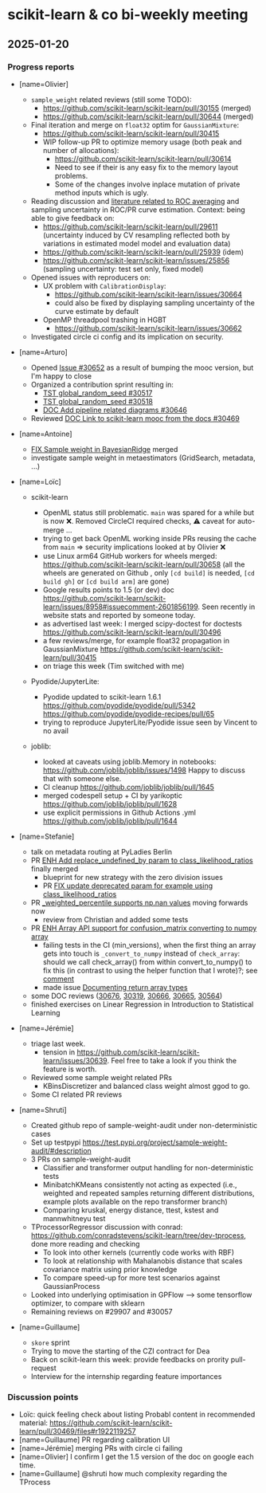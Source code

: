 # scikit-learn & co bi-weekly meeting

## 2025-01-20

### Progress reports

- [name=Olivier]
    - `sample_weight` related reviews (still some TODO):
        - https://github.com/scikit-learn/scikit-learn/pull/30155 (merged)
        - https://github.com/scikit-learn/scikit-learn/pull/30644 (merged)
    - Final iteration and merge on `float32` optim for `GaussianMixture`:
        - https://github.com/scikit-learn/scikit-learn/pull/30415
        - WIP follow-up PR to optimize memory usage (both peak and number of allocations):
            - https://github.com/scikit-learn/scikit-learn/pull/30614
            - Need to see if their is any easy fix to the memory layout problems.
            - Some of the changes involve inplace mutation of private method inputs which is ugly.
    - Reading discussion and [literature related to ROC averaging](https://openreview.net/forum?id=FByH3qL87G) and sampling uncertainty in ROC/PR curve estimation. Context: being able to give feedback on:
        - https://github.com/scikit-learn/scikit-learn/pull/29611 (uncertainty induced by CV resampling reflected both by variations in estimated model model and evaluation data)
        - https://github.com/scikit-learn/scikit-learn/pull/25939 (idem)
        - https://github.com/scikit-learn/scikit-learn/issues/25856 (sampling uncertainty: test set only, fixed model)
    - Opened issues with reproducers on:
        - UX problem with `CalibrationDisplay`:
            - https://github.com/scikit-learn/scikit-learn/issues/30664
            - could also be fixed by displaying sampling uncertainty of the curve estimate by default
        - OpenMP threadpool trashing in HGBT
            - https://github.com/scikit-learn/scikit-learn/issues/30662
    - Investigated circle ci config and its implication on security.

- [name=Arturo]
    - Opened [Issue #30652](https://github.com/scikit-learn/scikit-learn/issues/30652) as a result of bumping the mooc version, but I'm happy to close
    - Organized a contribution sprint resulting in:
        - [TST global_random_seed #30517](https://github.com/scikit-learn/scikit-learn/pull/30517)
        - [TST global_random_seed #30518](https://github.com/scikit-learn/scikit-learn/pull/30518)
        - [DOC Add pipeline related diagrams #30646](https://github.com/scikit-learn/scikit-learn/pull/30646)
    - Reviewed [DOC Link to scikit-learn mooc from the docs #30469](https://github.com/scikit-learn/scikit-learn/pull/30469)


- [name=Antoine]
    - [FIX Sample weight in BayesianRidge](https://github.com/scikit-learn/scikit-learn/pull/30644) merged
    - investigate sample weight in metaestimators (GridSearch, metadata, ...)

- [name=Loïc]

    - scikit-learn
        - OpenML status still problematic. `main` was spared for a while but is now :x:. Removed CircleCI required checks, ⚠️ caveat for auto-merge ...
        - trying to get back OpenML working inside PRs reusing the cache from `main` => security implications looked at by Olivier :x:
        - use Linux arm64 GitHub workers for wheels merged: https://github.com/scikit-learn/scikit-learn/pull/30658 (all the wheels are generated on Github , only `[cd build]` is needed, `[cd build gh]` or `[cd build arm]` are gone)
        - Google results points to 1.5 (or dev) doc
          https://github.com/scikit-learn/scikit-learn/issues/8958#issuecomment-2601856199.
          Seen recently in website stats and reported by someone today.
        - as advertised last week: I merged scipy-doctest for doctests https://github.com/scikit-learn/scikit-learn/pull/30496
        - a few reviews/merge, for example float32 propagation in GaussianMixture https://github.com/scikit-learn/scikit-learn/pull/30415
        - on triage this week (Tim switched with me)

    - Pyodide/JupyterLite:
        - Pyodide updated to scikit-learn 1.6.1 https://github.com/pyodide/pyodide/pull/5342 https://github.com/pyodide/pyodide-recipes/pull/65
        - trying to reproduce JupyterLite/Pyodide issue seen by Vincent to no avail

    - joblib:
      - looked at caveats using joblib.Memory in notebooks: https://github.com/joblib/joblib/issues/1498 Happy to discuss that with someone else.
      - CI cleanup https://github.com/joblib/joblib/pull/1645
      - merged codespell setup + CI by yarikoptic https://github.com/joblib/joblib/pull/1628
      - use explicit permissions in Github Actions .yml https://github.com/joblib/joblib/pull/1644

- [name=Stefanie]
    - talk on metadata routing at PyLadies Berlin
    - PR [ENH Add replace_undefined_by param to class_likelihood_ratios](https://github.com/scikit-learn/scikit-learn/pull/29288) finally merged
        - blueprint for new strategy with the zero division issues
        - PR [FIX update deprecated param for example using class_likelihood_ratios](https://github.com/scikit-learn/scikit-learn/pull/30668)
    - PR [_weighted_percentile supports np.nan values](https://github.com/scikit-learn/scikit-learn/pull/29034) moving forwards now
        - review from Christian and added some tests
    - PR [ENH Array API support for confusion_matrix converting to numpy array](https://github.com/scikit-learn/scikit-learn/pull/30562)
        - failing tests in the CI (min_versions), when the first thing an array gets into touch is `_convert_to_numpy` instead of `check_array`: should we call check_array() from within convert_to_numpy() to fix this (in contrast to using the helper function that I wrote)?; see [comment](https://github.com/scikit-learn/scikit-learn/pull/30562#issuecomment-2586855176)
        - made issue [Documenting return array types](https://github.com/scikit-learn/scikit-learn/issues/30638)
    - some DOC reviews ([30676](https://github.com/scikit-learn/scikit-learn/pull/30676), [30319](https://github.com/scikit-learn/scikit-learn/pull/30319), [30666](https://github.com/scikit-learn/scikit-learn/pull/30666), [30665](https://github.com/scikit-learn/scikit-learn/pull/30665), [30564]([30564](https://github.com/scikit-learn/scikit-learn/pull/30564)))
    - finished exercises on Linear Regression in Introduction to Statistical Learning

- [name=Jérémie]
    - triage last week.
        - tension in https://github.com/scikit-learn/scikit-learn/issues/30639. Feel free to take a look if you think the feature is worth.
    - Reviewed some sample weight related PRs
        - KBinsDiscretizer and balanced class weight almost ggod to go.
    - Some CI related PR reviews
- [name=Shruti]
    - Created github repo of sample-weight-audit under non-deterministic cases
    - Set up testpypi https://test.pypi.org/project/sample-weight-audit/#description
    - 3 PRs on sample-weight-audit
        - Classifier and transformer output handling for non-deterministic tests
        - MinibatchKMeans consistently not acting as expected (i.e., weighted and repeated samples returning different distributions, example plots available on the repo transformer branch)
        - Comparing kruskal, energy distance, ttest, kstest and mannwhitneyu test
    - TProcessorRegressor discussion with conrad: https://github.com/conradstevens/scikit-learn/tree/dev-tprocess, done more reading and checking
        - To look into other kernels (currently code works with RBF)
        - To look at relationship with Mahalanobis distance that scales covariance matrix using prior knowledge
        - To compare speed-up for more test scenarios against GaussianProcess
    - Looked into underlying optimisation in GPFlow --> some tensorflow optimizer, to compare with sklearn
    - Remaining reviews on #29907 and #30057

- [name=Guillaume]
    - `skore` sprint
    - Trying to move the starting of the CZI contract for Dea
    - Back on scikit-learn this week: provide feedbacks on prority pull-request
    - Interview for the internship regarding feature importances

### Discussion points

- Loïc: quick feeling check about listing Probabl content in recommended material: https://github.com/scikit-learn/scikit-learn/pull/30469/files#r1922119257
- [name=Guillaume] PR regarding calibration UI
- [name=Jérémie] merging PRs with circle ci failing
- [name=Olivier] I confirm I get the 1.5 version of the doc on google each time.
- [name=Guillaume] @shruti how much complexity regarding the TProcess
